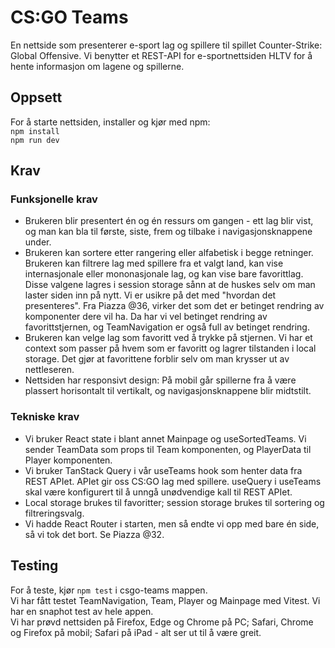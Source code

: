 # CS:GO Teams

En nettside som presenterer e-sport lag og spillere til spillet Counter-Strike: Global Offensive. Vi benytter et REST-API for e-sportnettsiden HLTV for å hente informasjon om lagene og spillerne.

## Oppsett

For å starte nettsiden, installer og kjør med npm:  
`npm install`  
`npm run dev`

## Krav

### Funksjonelle krav

- Brukeren blir presentert én og én ressurs om gangen - ett lag blir vist, og man kan bla til første, siste, frem og tilbake i navigasjonsknappene under.
- Brukeren kan sortere etter rangering eller alfabetisk i begge retninger. Brukeren kan filtrere lag med spillere fra et valgt land, kan vise internasjonale eller mononasjonale lag, og kan vise bare favorittlag. Disse valgene lagres i session storage sånn at de huskes selv om man laster siden inn på nytt. Vi er usikre på det med "hvordan det presenteres". Fra Piazza @36, virker det som det er betinget rendring av komponenter dere vil ha. Da har vi vel betinget rendring av favorittstjernen, og TeamNavigation er også full av betinget rendring.
- Brukeren kan velge lag som favoritt ved å trykke på stjernen. Vi har et context som passer på hvem som er favoritt og lagrer tilstanden i local storage. Det gjør at favorittene forblir selv om man krysser ut av nettleseren.
- Nettsiden har responsivt design: På mobil går spillerne fra å være plassert horisontalt til vertikalt, og navigasjonsknappene blir midtstilt.

### Tekniske krav

- Vi bruker React state i blant annet Mainpage og useSortedTeams. Vi sender TeamData som props til Team komponenten, og PlayerData til Player komponenten.
- Vi bruker TanStack Query i vår useTeams hook som henter data fra REST APIet. APIet gir oss CS:GO lag med spillere. useQuery i useTeams skal være konfigurert til å unngå unødvendige kall til REST APIet.
- Local storage brukes til favoritter; session storage brukes til sortering og filtreringsvalg.
- Vi hadde React Router i starten, men så endte vi opp med bare én side, så vi tok det bort. Se Piazza @32.

## Testing

For å teste, kjør `npm test` i csgo-teams mappen.  
Vi har fått testet TeamNavigation, Team, Player og Mainpage med Vitest.
Vi har en snaphot test av hele appen.  
Vi har prøvd nettsiden på Firefox, Edge og Chrome på PC; Safari, Chrome og Firefox på mobil; Safari på iPad - alt ser ut til å være greit.
